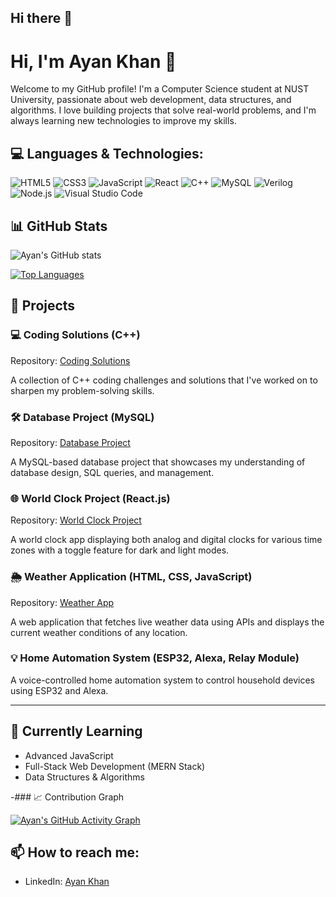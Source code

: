 ## Hi there 👋
# Hi, I'm Ayan Khan 👋

Welcome to my GitHub profile! I'm a Computer Science student at NUST University, passionate about web development, data structures, and algorithms. I love building projects that solve real-world problems, and I'm always learning new technologies to improve my skills.

## 💻 Languages & Technologies:
![HTML5](https://img.shields.io/badge/-HTML5-E34F26?style=flat-square&logo=html5&logoColor=white)
![CSS3](https://img.shields.io/badge/-CSS3-1572B6?style=flat-square&logo=css3)
![JavaScript](https://img.shields.io/badge/-JavaScript-F7DF1E?style=flat-square&logo=javascript&logoColor=black)
![React](https://img.shields.io/badge/-React-61DAFB?style=flat-square&logo=react&logoColor=black)
![C++](https://img.shields.io/badge/-C++-00599C?style=flat-square&logo=c%2B%2B&logoColor=white)
![MySQL](https://img.shields.io/badge/-MySQL-4479A1?style=flat-square&logo=mysql&logoColor=white)
![Verilog](https://img.shields.io/badge/-Verilog-007396?style=flat-square&logoColor=white)
![Node.js](https://img.shields.io/badge/-Node.js-339933?style=flat-square&logo=node-dot-js&logoColor=white)
![Visual Studio Code](https://img.shields.io/badge/-VSCode-007ACC?style=flat-square&logo=visual-studio-code&logoColor=white)

## 📊 GitHub Stats

![Ayan's GitHub stats](https://github-readme-stats.vercel.app/api?username=Ayankhann00&show_icons=true&theme=radical)

[![Top Languages](https://github-readme-stats.vercel.app/api/top-langs/?username=Ayankhann00&layout=compact)](https://github.com/Ayankhann00)

## 🚀 Projects

### 💻 Coding Solutions (C++)
Repository: [Coding Solutions](https://github.com/Ayankhann00/coding-solutions)

A collection of C++ coding challenges and solutions that I've worked on to sharpen my problem-solving skills.

### 🛠️ Database Project (MySQL)
Repository: [Database Project](https://github.com/Ayankhann00/database-project)

A MySQL-based database project that showcases my understanding of database design, SQL queries, and management.

### 🌐 World Clock Project (React.js)
Repository: [World Clock Project](https://github.com/Ayankhann00/world-clock)

A world clock app displaying both analog and digital clocks for various time zones with a toggle feature for dark and light modes.

### 🌦️ Weather Application (HTML, CSS, JavaScript)
Repository: [Weather App](https://github.com/Ayankhann00/weather-app)

A web application that fetches live weather data using APIs and displays the current weather conditions of any location.

### 💡 Home Automation System (ESP32, Alexa, Relay Module)

A voice-controlled home automation system to control household devices using ESP32 and Alexa.

---


## 🌱 Currently Learning
- Advanced JavaScript
- Full-Stack Web Development (MERN Stack)
- Data Structures & Algorithms

-### 📈 Contribution Graph

[![Ayan's GitHub Activity Graph](https://github-readme-activity-graph.vercel.app/graph?username=Ayankhann00&theme=react-dark)](https://github.com/Ayankhann00)


## 📫 How to reach me:
- LinkedIn: [Ayan Khan](https://www.linkedin.com/in/ayankhann00/)

